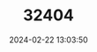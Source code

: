---
title: "32404"
category: "Fatsia polycarpa"
draft: false
date: 2024-02-22 13:03:50
languages:
  Chinese: ["Duoshi Bajiaojinpan"]
---